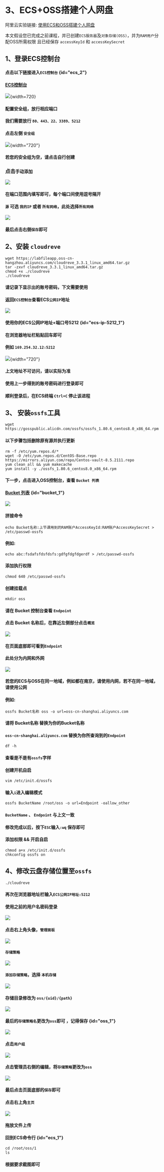 # 3、ECS+OSS搭建个人网盘
阿里云实验链接: <a href="https://developer.aliyun.com/adc/scenario/43c2957814ab40a0917e482f16780cff?spm=a2c6h.13858375.devcloud-scene-list.4.31304090Dv3l9o">使用ECS和OSS搭建个人网盘</a>

本文假设您已完成之前课程，并已创建`ECS服务器`及`对象存储(OSS)`，并为`RAM用户`分配OSS所需权限
且已经保存 `accessKeyId` 和 `accessKeySecret`

## 1、登录ECS控制台
#### 点击以下链接进入`ECS控制台` {id="ecs_2"}
#### <a href="https://ecs.console.aliyun.com/home">ECS控制台</a>
![](image1.png){width=720}

#### 配置安全组，放行相应端口
#### 我们需要放行 `80、443、22、3389、5212`
#### 点击左侧 `安全组`
![](image2.png){width="720"}
#### 若您的安全组为空，请点击自行创建

### 点击`手动添加`
![](image3.png)
#### 在端口范围内填写即可，每个端口间使用逗号隔开

#### `源` 可选 `我的IP` 或者 `所有网络`，此处选择`所有网络`
![](image4.png)

#### 最后点击右侧`保存`即可

## 2、安装 `cloudreve`

```console
wget https://labfileapp.oss-cn-hangzhou.aliyuncs.com/cloudreve_3.3.1_linux_amd64.tar.gz
tar -zxvf cloudreve_3.3.1_linux_amd64.tar.gz
chmod +x ./cloudreve
./cloudreve
```

#### 请记录下显示出的账号密码，下文需要使用

#### 返回`ECS控制台`查看ECS`公网IP`地址
![](image6.png)
#### 使用你的ECS公网IP地址+端口号5212 {id="ecs-ip-5212_1"}

#### 在浏览器地址栏粘贴回车即可

#### 例如 `169.254.32.12:5212`

![](image7.png){width="720"}

#### 上文地址不可访问，请以实际为准

#### 使用上一步得到的账号密码进行登录即可

#### 顺利登录后，在ECS终端 `Ctrl+C` 停止该进程

## 3、 安装`ossfs`工具
```console
wget https://gosspublic.alicdn.com/ossfs/ossfs_1.80.6_centos8.0_x86_64.rpm
```

#### 以下步骤包括删除原有源并执行更新

```console
rm -f /etc/yum.repos.d/*
wget -O /etc/yum.repos.d/CentOS-Base.repo https://mirrors.aliyun.com/repo/Centos-vault-8.5.2111.repo
yum clean all && yum makecache
yum install -y ./ossfs_1.80.6_centos8.0_x86_64.rpm
```

#### 下一步，点击进入OSS控制台，查看 `Bucket 列表`

#### <a href="https://oss.console.aliyun.com/bucket">Bucket 列表</a> {id="bucket_1"}
![](image8.png)

#### 拼接命令
```Console
echo Bucket名称:上节课用到的RAM账户AccessKeyId:RAM账户AccessKeySecret > /etc/passwd-ossfs

```

#### 例如: 
```Console
echo abc:fsdafsfdsfdsfs:gdfgfdgfdgerdf > /etc/passwd-ossfs

```

#### 添加执行权限
```Console
chmod 640 /etc/passwd-ossfs

```

#### 创建挂载点
```Console
mkdir oss
```


#### 请在 Bucket 控制台查看 `Endpoint`
#### 点击 Bucket 名称后，在靠近左侧部分点击`概览`
![](image9.png)

#### 在页面底部即可看到`Endpoint`
#### 此处分为内网和外网
![](image10.png)
#### 若您的ECS与OSS在同一地域，例如都在南京，请使用内网，若不在同一地域，请使用公网

#### 例如: 

```Console
ossfs Bucket名称 oss -o url=oss-cn-shanghai.aliyuncs.com
```

#### 请将 Bucket名称 替换为你的Bucket名称 

#### `oss-cn-shanghai.aliyuncs.com` 替换为你所查询到的`Endpoint`
```Console
df -h
```

#### 查看是不是有`ossfs`字样

#### 创建开机自启
```Console
vim /etc/init.d/ossfs
```

#### 输入`i`进入编辑模式
```Console
ossfs BucketName /root/oss -o url=Endpoint -oallow_other
```
#### `BucketName` 、 `Endpoint` 与上文一致

#### 修改完成以后，按下`ESC`输入`:wq` 保存即可
#### 添加权限 && 开启自启
```Console
chmod a+x /etc/init.d/ossfs
chkconfig ossfs on
```


## 4、修改云盘存储位置至`ossfs`
```Console
./cloudreve
```
#### 再次在浏览器地址栏输入`ECS公网IP地址:5212`

#### 使用之前的用户名密码登录
![](image11.png)

#### 点击右上角头像，`管理面板`
![](image12.png)
#### `存储策略`
![](image13.png)
#### `添加存储策略`，选择 `本机存储`
![](image14.png)
#### 存储目录修改为 `oss/{uid}/{path}`
![](image15.png)
#### 最后的`存储策略名`更改为`oss`即可 ，记得保存 {id="oss_1"}
![](image16.png)
#### 点击`用户组`
![](image17.png)
#### 点击管理员右侧的编辑，将`存储策略`更改为`oss`
![](image18.png)
#### 最后点击页面底部的`保存`即可
#### 点击右上角`主页`
![](image19.png)
#### 拖放文件上传

#### 回到ECS命令行 {id="ecs_1"}
```console
cd /root/oss/1
ls
```

#### 根据要求截图即可